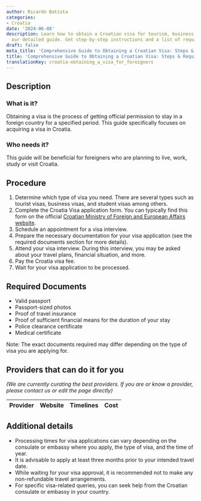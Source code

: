 ```yaml
---
author: Ricardo Batista
categories:
- Croatia
date: '2024-06-08'
description: Learn how to obtain a Croatian visa for tourism, business, or study with
  our detailed guide. Get step-by-step instructions and a list of required documents.
draft: false
meta_title: 'Comprehensive Guide to Obtaining a Croatian Visa: Steps & Requirements'
title: 'Comprehensive Guide to Obtaining a Croatian Visa: Steps & Requirements'
translationKey: croatia-obtaining_a_visa_for_foreigners
---
```


## Description
### What is it?
Obtaining a visa is the process of getting official permission to stay in a foreign country for a specified period. This guide specifically focuses on acquiring a visa in Croatia.

### Who needs it?
This guide will be beneficial for foreigners who are planning to live, work, study or visit Croatia.

## Procedure
1. Determine which type of visa you need. There are several types such as tourist visas, business visas, and student visas among others.
2. Complete the Croatia Visa application form. You can typically find this form on the official [Croatian Ministry of Foreign and European Affairs website](http://www.mvep.hr/en/).
3. Schedule an appointment for a visa interview.
4. Prepare the necessary documentation for your visa application (see the required documents section for more details).
5. Attend your visa interview. During this interview, you may be asked about your travel plans, financial situation, and more.
6. Pay the Croatia visa fee.
7. Wait for your visa application to be processed.

## Required Documents
- Valid passport
- Passport-sized photos
- Proof of travel insurance
- Proof of sufficient financial means for the duration of your stay
- Police clearance certificate
- Medical certificate

Note: The exact documents required may differ depending on the type of visa you are applying for.

## Providers that can do it for you

_(We are currently curating the best providers. If you are or know a provider, please contact us or edit the page directly)_

| Provider        |     Website     |     Timelines    |       Cost      |
| --------------- | --------------- |  :-------------: | :-------------: |

## Additional details
- Processing times for visa applications can vary depending on the consulate or embassy where you apply, the type of visa, and the time of year.
- It is advisable to apply at least three months prior to your intended travel date.
- While waiting for your visa approval, it is recommended not to make any non-refundable travel arrangements.
- For specific visa-related queries, you can seek help from the Croatian consulate or embassy in your country.